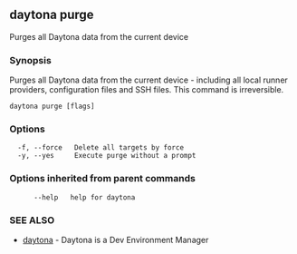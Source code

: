 ## daytona purge

Purges all Daytona data from the current device

### Synopsis

Purges all Daytona data from the current device - including all local runner providers, configuration files and SSH files. This command is irreversible.

```
daytona purge [flags]
```

### Options

```
  -f, --force   Delete all targets by force
  -y, --yes     Execute purge without a prompt
```

### Options inherited from parent commands

```
      --help   help for daytona
```

### SEE ALSO

* [daytona](daytona.md)	 - Daytona is a Dev Environment Manager

